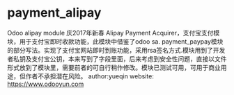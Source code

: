 # payment_alipay
Odoo alipay module 庆2017年新春
Alipay Payment Acquirer，支付宝支付模块，用于支付宝即时收款功能，此模块中借鉴了odoo sa. payment_paypay模块的部分写法。实现了支付宝网站即时到账功能，采用rsa签名方式.模块用到了开发者私钥及支付宝公钥，本来写到了字段里面，后来考虑到安全性问题，直接以文件形式放到了模块里，需要前者的可自行稍作修改。模块已测试可用，可用于商业用途，但作者不承担潜在风险。
author:yueqin
website: https://www.odooyun.com
